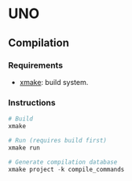 # UNO

## Compilation

### Requirements

- [xmake]\: build system.

[xmake]: https://github.com/xmake-io/xmake/

### Instructions

```ps1
# Build
xmake

# Run (requires build first)
xmake run

# Generate compilation database
xmake project -k compile_commands
```
